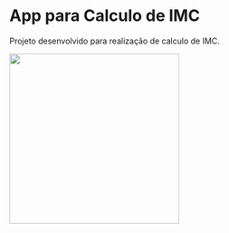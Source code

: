 # App para Calculo de IMC

Projeto desenvolvido para realização de calculo de IMC.

<p>
<img src="/images/gitTela.gif" width="300">

</p>


